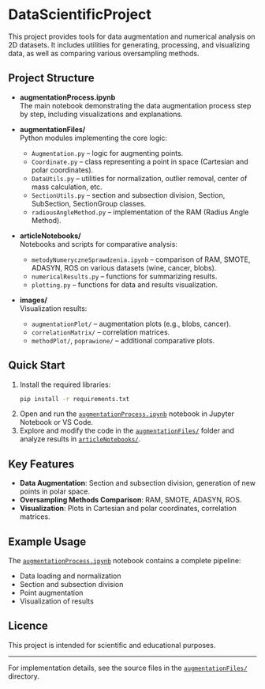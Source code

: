 # DataScientificProject

This project provides tools for data augmentation and numerical analysis on 2D datasets. It includes utilities for generating, processing, and visualizing data, as well as comparing various oversampling methods.

## Project Structure

- **augmentationProcess.ipynb**  
  The main notebook demonstrating the data augmentation process step by step, including visualizations and explanations.

- **augmentationFiles/**  
  Python modules implementing the core logic:
  - `Augmentation.py` – logic for augmenting points.
  - `Coordinate.py` – class representing a point in space (Cartesian and polar coordinates).
  - `DataUtils.py` – utilities for normalization, outlier removal, center of mass calculation, etc.
  - `SectionUtils.py` – section and subsection division, Section, SubSection, SectionGroup classes.
  - `radiousAngleMethod.py` – implementation of the RAM (Radius Angle Method).

- **articleNotebooks/**  
  Notebooks and scripts for comparative analysis:
  - `metodyNumeryczneSprawdzenia.ipynb` – comparison of RAM, SMOTE, ADASYN, ROS on various datasets (wine, cancer, blobs).
  - `numericalResults.py` – functions for summarizing results.
  - `plotting.py` – functions for data and results visualization.

- **images/**  
  Visualization results:
  - `augmentationPlot/` – augmentation plots (e.g., blobs, cancer).
  - `correlationMatrix/` – correlation matrices.
  - `methodPlot/`, `poprawione/` – additional comparative plots.

## Quick Start

1. Install the required libraries:
    ```sh
    pip install -r requirements.txt
    ```
2. Open and run the [`augmentationProcess.ipynb`](augmentationProcess.ipynb) notebook in Jupyter Notebook or VS Code.
3. Explore and modify the code in the [`augmentationFiles/`](augmentationFiles/) folder and analyze results in [`articleNotebooks/`](articleNotebooks/).

## Key Features

- **Data Augmentation**: Section and subsection division, generation of new points in polar space.
- **Oversampling Methods Comparison**: RAM, SMOTE, ADASYN, ROS.
- **Visualization**: Plots in Cartesian and polar coordinates, correlation matrices.

## Example Usage

The [`augmentationProcess.ipynb`](augmentationProcess.ipynb) notebook contains a complete pipeline:
- Data loading and normalization
- Section and subsection division
- Point augmentation
- Visualization of results

## Licence

This project is intended for scientific and educational purposes.

---

For implementation details, see the source files in the [`augmentationFiles/`](augmentationFiles/) directory.
